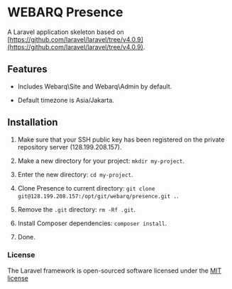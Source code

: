 # WEBARQ Presence

A Laravel application skeleton based on [https://github.com/laravel/laravel/tree/v4.0.9](https://github.com/laravel/laravel/tree/v4.0.9).

## Features

* Includes Webarq\Site and Webarq\Admin by default.

* Default timezone is Asia/Jakarta.

## Installation

1. Make sure that your SSH public key has been registered on the private repository server (128.199.208.157).

2. Make a new directory for your project: `mkdir my-project`.

3. Enter the new directory: `cd my-project`.

4. Clone Presence to current directory: `git clone git@128.199.208.157:/opt/git/webarq/presence.git .`.

5. Remove the `.git` directory: `rm -Rf .git`.

6. Install Composer dependencies: `composer install`.

7. Done.

### License

The Laravel framework is open-sourced software licensed under the [MIT license](http://opensource.org/licenses/MIT)